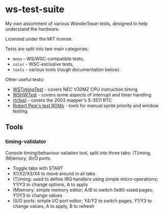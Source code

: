# ws-test-suite

My own assortment of various WonderSwan tests, designed to help understand the hardware.

Licensed under the MIT license.

Tests are split into two main categories:

* `mono` - WS/WSC-compatible tests,
* `color` - WSC-exclusive tests,
* `tools` - various tools (rough documentation below).

Other useful tests:

 * [WSTimingTest](https://github.com/FluBBaOfWard/WSTimingTest) - covers NEC V30MZ CPU instruction timing
 * [WSHWTest](https://github.com/FluBBaOfWard/WSHWTest) - covers some aspects of interrupt and timer handling
 * [rtctest](https://forums.nesdev.org/viewtopic.php?t=21513) - covers the 2003 mapper's S-3511 RTC
 * [Robert Peip's test ROMs](https://github.com/MiSTer-devel/WonderSwan_MiSTer/tree/main/testroms) - tools for manual sprite priority and window testing

## Tools

### timing-validator

Console timing/behaviour valiation tool, split into three tabs: (T)iming, (M)emory, (I)/O ports.

* Toggle tabs with START
* X1/X2/X3/X4 to move around in all tabs
* (T)iming: used to define IRQ handlers using simple micro-operations; Y1/Y3 to change options, A to apply
* (M)emory: simple memory editor; A/B to switch 0x80-sized pages, Y1/Y3 to change values
* (I)/O ports: simple I/O port editor; Y4/Y2 to switch pages, Y1/Y3 to change values, A to apply, B to refresh
